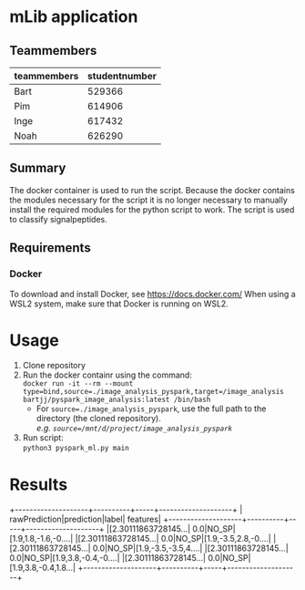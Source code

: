 # mLib application
## Teammembers
|   teammembers |   studentnumber   |
----------------|--------------------
|   Bart        |  529366           |
|   Pim         |  614906           |
|   Inge        |  617432           |
|   Noah        |   626290          |

## Summary
The docker container is used to run the script.
Because the docker contains the modules necessary for the script it is no longer necessary to manually install the required modules for the python script to work.
The script is used to classify signalpeptides.

## Requirements
### Docker
To download and install Docker, see https://docs.docker.com/
When using a WSL2 system, make sure that Docker is running on WSL2.

# Usage
1. Clone repository
2. Run the docker containr using the command:   
`docker run -it --rm --mount type=bind,source=./image_analysis_pyspark,target=/image_analysis bartjj/pyspark_image_analysis:latest /bin/bash`
    * For `source=./image_analysis_pyspark`, use the full path to the directory (the cloned repository).    
      *e.g. `source=/mnt/d/project/image_analysis_pyspark`*
3. Run script:   
 `python3 pyspark_ml.py main`

# Results
+--------------------+----------+-----+--------------------+
|       rawPrediction|prediction|label|            features|
+--------------------+----------+-----+--------------------+
|[2.30111863728145...|       0.0|NO_SP|[1.9,1.8,-1.6,-0....|
|[2.30111863728145...|       0.0|NO_SP|[1.9,-3.5,2.8,-0....|
|[2.30111863728145...|       0.0|NO_SP|[1.9,-3.5,-3.5,4....|
|[2.30111863728145...|       0.0|NO_SP|[1.9,3.8,-0.4,-0....|
|[2.30111863728145...|       0.0|NO_SP|[1.9,3.8,-0.4,1.8...|
+--------------------+----------+-----+--------------------+
